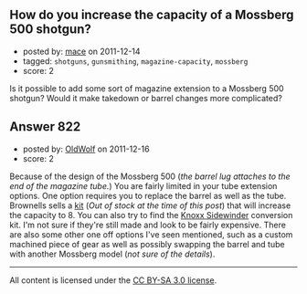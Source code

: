 ## How do you increase the capacity of a Mossberg 500 shotgun?

- posted by: [mace](https://stackexchange.com/users/-1/163-mace) on 2011-12-14
- tagged: `shotguns`, `gunsmithing`, `magazine-capacity`, `mossberg`
- score: 2

<p>Is it possible to add some sort of magazine extension to a Mossberg 500 shotgun? Would it make takedown or barrel changes more complicated?</p>



## Answer 822

- posted by: [OldWolf](https://stackexchange.com/users/-1/111-oldwolf) on 2011-12-16
- score: 2

<p>Because of the design of the Mossberg 500 (<em>the barrel lug attaches to the end of the magazine tube.</em>) You are fairly limited in your tube extension options. One option requires you to replace the barrel as well as the tube. Brownells sells a <a href="http://www.brownells.com/.aspx/pid=25124/Product/MOSSBERG-500-HIGH-CAPACITY-SHOTGUN-KIT" rel="nofollow">kit</a> (<em>Out of stock at the time of this post</em>) that will increase the capacity to 8. You can also try to find the <a href="http://www.midwayusa.com/product/984689/knoxx-sidewinder-shotgun-conversion-kit-with-10-round-drum-magazine-maverick-88-mossberg-500-590-590a1-composite-and-steel-black" rel="nofollow">Knoxx Sidewinder</a> conversion kit. I'm not sure if they're still made and look to be fairly expensive. There are also some other one off options I've seen mentioned, such as a custom machined piece of gear as well as possibly swapping the barrel and tube with another Mossberg model (<em>not sure of the details</em>).</p>




---

All content is licensed under the [CC BY-SA 3.0 license](https://creativecommons.org/licenses/by-sa/3.0/).

